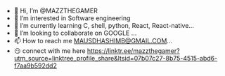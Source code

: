 - 👋 Hi, I’m @MAZZTHEGAMER
- 👀 I’m interested in Software engineering 
- 🌱 I’m currently learning C, shell, python, React, React-native...
- 💞️ I’m looking to collaborate on GOOGLE ...
- 📫 How to reach me MAUSDHASHIMB@GMAIL.COM...
- 😏 connect with me here https://linktr.ee/mazzthegamer?utm_source=linktree_profile_share&ltsid=07b07c27-8b75-4515-abd6-f7aa9b592dd2

<!---
MAZZTHEGAMER/MAZZTHEGAMER is a ✨ special ✨ repository because its `README.md` (this file) appears on your GitHub profile.
You can click the Preview link to take a look at your changes.
--->
